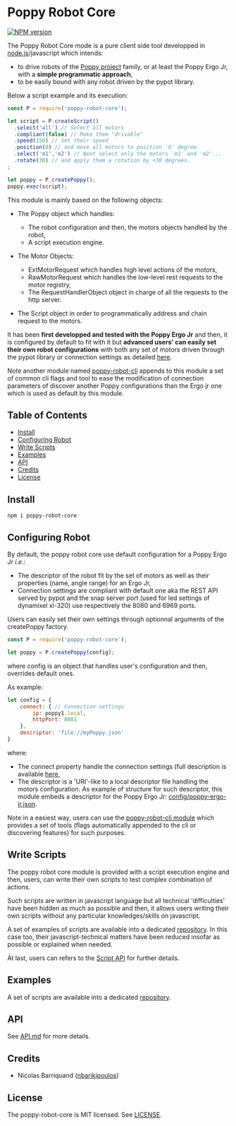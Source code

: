 # Poppy Robot Core

[![NPM version][npm-image]][npm-url]

The Poppy Robot Core mode is a pure client side tool developped in [node.js](https://nodejs.org/en/download/)/javascript which intends:

- to drive robots of the [Poppy project](https://www.poppy-project.org/en/) family, or at least the Poppy Ergo Jr, with a __simple programmatic approach__,
- to be easily bound with any robot driven by the pypot library.

Below a script example and its execution:

```js
const P = require('poppy-robot-core');

let script = P.createScript()
  .select('all') // Select all motors
  .compliant(false) // Make them "drivable"
  .speed(150) // Set their speed
  .position(0) // and move all motors to position 'O' degree.
  .select('m1','m2') // Next select only the motors 'm1' and 'm2'...
  .rotate(30) // and apply them a rotation by +30 degrees.
;

let poppy = P.createPoppy();
poppy.exec(script);
```

This module is mainly based on the following objects:

- The Poppy object which handles:
  - The robot configuration and then, the motors objects handled by the robot,
  - A script execution engine.

- The Motor Objects:
  - ExtMotorRequest which handles high level actions of the motors,
  - RawMotorRequest which handles the low-level rest requests to the motor registry,
  - The RequestHandlerObject object in charge of all the requests to the http server.

- The Script object in order to programmatically address and chain request to the motors.

It has been __first developped and tested with the Poppy Ergo Jr__ and then, it is configured by default to fit with it but __advanced users' can easily set their own robot configurations__ with both any set of motors driven through the pypot library or connection settings as detailed [here](#configuring-robot).

Note another module named [poppy-robot-cli][cli-link] appends to this module a set of common cli flags and tool to ease the modification of connection parameters of discover another Poppy configurations than the Ergo jr one which is used as default by this module.

## Table of Contents

<!-- toc -->

- [Install](#install)
- [Configuring Robot](#configuring-robot)
- [Write Scripts](#write-scripts)
- [Examples](#examples)
- [API](#api)
- [Credits](#credits)
- [License](#license)

<!-- tocstop -->

## Install

```shell
npm i poppy-robot-core
```

## Configuring Robot

By default, the poppy robot core use default configuration for a Poppy Ergo Jr _i.e._:

- The descriptor of the robot fit by the set of motors as well as their properties (name, angle range) for an Ergo Jr,
- Connection settings are compliant with default one aka the REST API served by pypot and the snap server port (used for led settings of dynamixel xl-320) use respectively the 8080 and 6969 ports.

Users can easily set their own settings through optionnal arguments of the createPoppy factory.

```js
const P = require('poppy-robot-core');

let poppy = P.createPoppy(config);
```

where config is an object that handles user's configuration and then, overrides default ones.

As example:

```js
let config = { 
    connect: { // Connection settings
        ip: poppy1.local,
        httpPort: 8081
    },
    descriptor: 'file://myPoppy.json'
}
```

where:

- The connect property handle the connection settings (full description is available [here](./doc/api.md#module_poppy-robot-core..ConnectionSettings),
- The descriptor is a 'URI'-like to a local descriptor file handling the motors configuration. As example of structure for such descriptor, this module embeds a descriptor for the Poppy Ergo Jr: [config/poppy-ergo-jr.json](./config/poppy-ergo-jr.json).

Note in a easiest way, users can use the [poppy-robot-cli module][cli-link] which provides a set of tools (flags automatically appended to the cli or discovering features) for such purposes.

## Write Scripts

The poppy robot core module is provided with a script execution engine and then, users, can write their own scripts to test complex  combination of actions.

Such scripts are written in javascript language but all technical \'difficulties\' have been hidden as much as possible and then, it allows users writing their own scripts without any particular knowledges/skills on javascript.

A set of examples of scripts are available into a dedicated [repository](https://github.com/nbarikipoulos/poppy-examples). In this case too, their javascript-technical matters have been reduced insofar as possible or explained when needed.

At last, users can refers to the [Script API](./doc/api.md#module_poppy-robot-core..Script) for further details.

## Examples

A set of scripts are available into a dedicated [repository](https://github.com/nbarikipoulos/poppy-examples).

## API

See [API.md](./doc/api.md) for more details.

## Credits

- Nicolas Barriquand ([nbarikipoulos](https://github.com/nbarikipoulos))

## License

The poppy-robot-core is MIT licensed. See [LICENSE](./LICENSE.md).

[cli-link]: https://github.com/nbarikipoulos/poppy-robot-cli#readme

[npm-url]: https://www.npmjs.com/package/poppy-robot-core
[npm-image]: https://img.shields.io/npm/v/poppy-robot-core.svg
